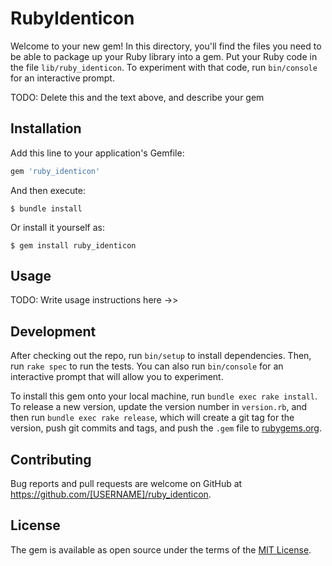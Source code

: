 # RubyIdenticon

Welcome to your new gem! In this directory, you'll find the files you need to be able to package up your Ruby library into a gem. Put your Ruby code in the file `lib/ruby_identicon`. To experiment with that code, run `bin/console` for an interactive prompt.

TODO: Delete this and the text above, and describe your gem

## Installation

Add this line to your application's Gemfile:

```ruby
gem 'ruby_identicon'
```

And then execute:

    $ bundle install

Or install it yourself as:

    $ gem install ruby_identicon



## Usage

TODO: Write usage instructions here ->>

## Development

After checking out the repo, run `bin/setup` to install dependencies. Then, run `rake spec` to run the tests. You can also run `bin/console` for an interactive prompt that will allow you to experiment.

To install this gem onto your local machine, run `bundle exec rake install`. To release a new version, update the version number in `version.rb`, and then run `bundle exec rake release`, which will create a git tag for the version, push git commits and tags, and push the `.gem` file to [rubygems.org](https://rubygems.org).

## Contributing

Bug reports and pull requests are welcome on GitHub at https://github.com/[USERNAME]/ruby_identicon.


## License

The gem is available as open source under the terms of the [MIT License](https://opensource.org/licenses/MIT).

